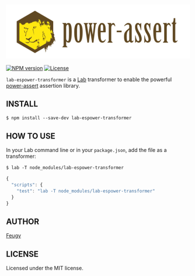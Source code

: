 [![power-assert][power-assert-banner]][power-assert]

[![NPM version][npm-image]][npm]
[![License][license-image]][license]


`lab-espower-transformer` is a [Lab][lab] transformer to enable the powerful [power-assert][power-assert] assertion library.


INSTALL
-------

```
$ npm install --save-dev lab-espower-transformer
```


HOW TO USE
----------

In your Lab command line or in your `package.json`, add the file as a transformer:

```
$ lab -T node_modules/lab-espower-transformer
```

```javascript
{
  "scripts": {
    "test": "lab -T node_modules/lab-espower-transformer"
  }
}
```

AUTHOR
------

[Feugy][homepage]


LICENSE
-------
Licensed under the MIT license.


[power-assert]: https://github.com/power-assert-js/power-assert
[power-assert-banner]: https://raw.githubusercontent.com/power-assert-js/power-assert-js-logo/master/banner/banner-official-fullcolor.png
[npm]: https://npmjs.org/package/lab-espower-transformer
[npm-image]: https://badge.fury.io/js/lab-espower-transformer.svg
[license]: https://github.com/feugy/lab-espower-transformer/blob/master/MIT-LICENSE.txt
[license-image]: https://img.shields.io/badge/license-MIT-brightgreen.svg?style=flat
[lab]: https://github.com/hapijs/lab
[homepage]: http://feugy.github.io
